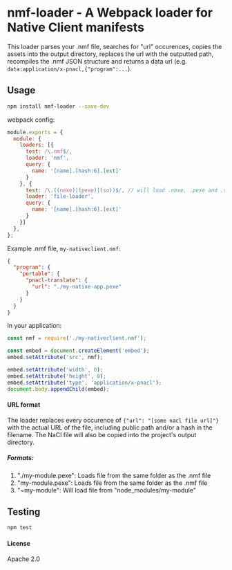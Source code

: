 # nmf-loader - A Webpack loader for Native Client manifests

This loader parses your .nmf file, searches for "url" occurences, copies
the assets into the output directory, replaces the url with the outputted path,
recompiles the .nmf JSON structure and returns a data url (e.g. `data:application/x-pnacl,{"program":...`).

## Usage

```bash
npm install nmf-loader --save-dev
```

webpack config:

```javascript
module.exports = {
  module: {
    loaders: [{
      test: /\.nmf$/,
      loader: 'nmf',
      query: {
        name: '[name].[hash:6].[ext]'
      }
    }, {
      test: /\.((nexe)|(pexe)|(so))$/, // will load .nexe, .pexe and .so files with file-loader
      loader: 'file-loader',
      query: {
        name: '[name].[hash:6].[ext]'
      }
    }]
  },
};
```

Example .nmf file, `my-nativeclient.nmf`:

```json
{
  "program": {
    "portable": {
      "pnacl-translate": {
        "url": "./my-native-app.pexe"
      }
    }
  }
}

```

In your application:

```javascript
const nmf = require('./my-nativeclient.nmf');

const embed = document.createElement('embed');
embed.setAttribute('src', nmf);

embed.setAttribute('width', 0);
embed.setAttribute('height', 0);
embed.setAttribute('type', 'application/x-pnacl');
document.body.appendChild(embed);
```
#### URL format

The loader replaces every occurence of `{"url": "[some nacl file url]"}` with the actual URL of the file, including public path and/or a hash in the filename. The NaCl file will also be copied into the project's output directory.

##### Formats:

1. "./my-module.pexe": Loads file from the same folder as the .nmf file
2. "my-module.pexe": Loads file from the same folder as the .nmf file
3. "~my-module": Will load file from "node_modules/my-module"

## Testing

```bash
npm test
```

#### License

Apache 2.0
